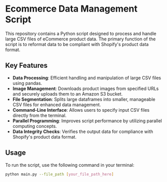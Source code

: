 # Ecommerce Data Management Script

This repository contains a Python script designed to process and handle large CSV files of eCommerce product data. The primary function of the script is to reformat data to be compliant with Shopify's product data format.

## Key Features

- **Data Processing**: Efficient handling and manipulation of large CSV files using pandas.
- **Image Management**: Downloads product images from specified URLs and securely uploads them to an Amazon S3 bucket.
- **File Segmentation**: Splits large dataframes into smaller, manageable CSV files for enhanced data management.
- **Command-Line Interface**: Allows users to specify input CSV files directly from the terminal.
- **Parallel Programming**: Improves script performance by utilizing parallel computing concepts.
- **Data Integrity Checks**: Verifies the output data for compliance with Shopify's product data format.

## Usage

To run the script, use the following command in your terminal:

```bash
python main.py --file_path [your_file_path_here]
